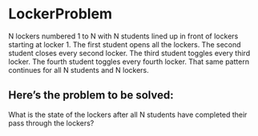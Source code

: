 # LockerProblem

N lockers numbered 1 to N with N students lined up in front of lockers 
starting at locker 1. The first student opens all the lockers. The second
student closes every second locker. The third student toggles every third
locker. The fourth student toggles every fourth locker. That same pattern
continues for all N students and N lockers.

## Here’s the problem to be solved:  
What is the state of the lockers after all N students have completed their
pass through the lockers?
